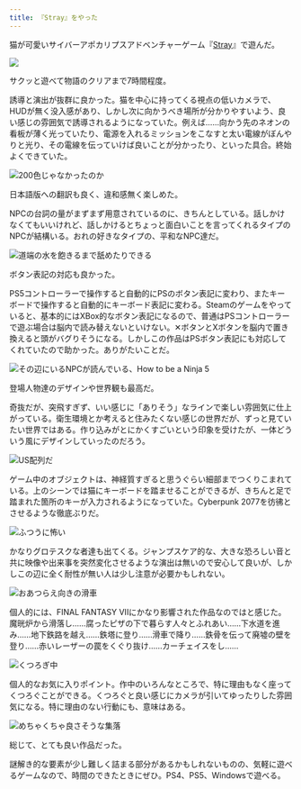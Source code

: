 ```yaml
---
title: 『Stray』をやった
---
```

猫が可愛いサイバーアポカリプスアドベンチャーゲーム『[Stray](https://store.steampowered.com/app/1332010/Stray/?l=japanese)』で遊んだ。

![](https://lh6.googleusercontent.com/-VU8PGa7Ezp0KnI1pEeBguF7r3zUO3zGuTcYm5HF_XXjnbAcETl3mP2oaTpNNy2CRXcYvsUDV_Qbfh4cZq_4ez--nojQsawdDEUla_FMS_yQeZiTsNQrgqKJloZZUXqtE4pwNDG4X8kt2pvZQkFMNOSbO-JKi8omUrTFuOIc_leXGShI52Tk1hYm9w)

サクッと遊べて物語のクリアまで7時間程度。

誘導と演出が抜群に良かった。猫を中心に持ってくる視点の低いカメラで、HUDが無く没入感があり、しかし次に向かうべき場所が分かりやすいよう、良い感じの雰囲気で誘導されるようになっていた。例えば……向かう先のネオンの看板が薄く光っていたり、電源を入れるミッションをこなすと太い電線がぼんやりと光り、その電線を伝っていけば良いことが分かったり、といった具合。終始よくできていた。

![](https://lh4.googleusercontent.com/LvQTiz2D8MG7AEwL3aYCUNYYEdhD8-j3FtFxkMc5gXl__h3KVL2SBjmOLWFOXuOfoEPouc7MuFIOOD9LGEn_3-Of6wb2zkOPbjD2sPX30gxeWplVg9EKDONZo3JyI58IBk59U8UKLN1v5MlWKt8OViYkYMGp8EBk0i-ja8c5n9j4G8UoApQQM2QUmQ "200色じゃなかったのか")

日本語版への翻訳も良く、違和感無く楽しめた。

NPCの台詞の量がまずまず用意されているのに、きちんとしている。話しかけなくてもいいけれど、話しかけるとちょっと面白いことを言ってくれるタイプのNPCが結構いる。おれの好きなタイプの、平和なNPC達だ。

![](https://lh6.googleusercontent.com/eh7dG_p8KdgB6ogvFXVq2eM5mttKrT3OmxhKtEpmX_LSzlpzgF7I3IrU0tvhUn7AYjh_lsKkFRj5tVoq-Nf178pf7xIo7HGsklbRXCTdK_c7EXZ_vmOsTBAWQJe-UhX1Bc2y_EROXIqxv6LZUXOBwZnM1aytJ3M9mfKR8nfmq75zTNpzfCR6Zy6NGw "道端の水を飽きるまで舐めたりできる")

ボタン表記の対応も良かった。

PS5コントローラーで操作すると自動的にPSのボタン表記に変わり、またキーボードで操作すると自動的にキーボード表記に変わる。Steamのゲームをやっていると、基本的にはXBox的なボタン表記になるので、普通はPSコントローラーで遊ぶ場合は脳内で読み替えないといけない。✕ボタンとXボタンを脳内で置き換えると頭がバグりそうになる。しかしこの作品はPSボタン表記にも対応してくれていたので助かった。ありがたいことだ。

![](https://lh6.googleusercontent.com/8Aw012DGVmTNeaQeI44lJ73yrNBUex0TPAqhdk078NR5ZRELihN2-5rpzcgD5SsWp5_TSBulhOZyLuNvCZeU98ydwknc29uuvjirTGXbNkOPBZjxApV5jtz3glcpTLFOkxF9I51ufyK0LARK_0LfmoSH-NSwfaqHf7NkoYHnDIAOiu0PRujDmNZz1A "その辺にいるNPCが読んでいる、How to be a Ninja 5")

登場人物達のデザインや世界観も最高だ。

奇抜だが、突飛すぎず、いい感じに「ありそう」なラインで楽しい雰囲気に仕上がっている。衛生環境とか考えると住みたくない感じの世界だが、ずっと見ていたい世界ではある。作り込みがとにかくすごいという印象を受けたが、一体どういう風にデザインしていったのだろう。

![](https://lh5.googleusercontent.com/xN0MCeS_wCpImFrYR_dI4RlHhQk0YaIa6Zce9YflZ-GrwEcdpa8OlX6Xc2rJBT70YhjyM-HCCcgLWCYBeyo6m5w3g3IFc22tFtnX5r6JI4Dadw4wFFAO18IhNLd25GCx3oLIoHCN1rRL96aNQ9NAdjP12QJGG-e9tdyMJiDP8LufZz7dI6r219SE5Q "US配列だ")

ゲーム中のオブジェクトは、神経質すぎると思うぐらい細部までつくりこまれている。上のシーンでは猫にキーボードを踏ませることができるが、きちんと足で踏まれた箇所のキーが入力されるようになっていた。Cyberpunk 2077を彷彿とさせるような徹底ぶりだ。

![](https://lh6.googleusercontent.com/u1K2H5AWZKn9A8ATwXYtOCCMLF1j4y8gb8PcJwdKm5MIN48RBve85J-ugCE2jQm7sfk59eeBJZWcWQujpzuORWeDGc3oDE_kOMp125FXRf4dU5VyUWtjU1vpT3AaEMeZ65Hpuzor6AM2nwnK-CMZdFXuyCtM5Y6calavNYsG5H_dz4M5_4gLM7ZUxQ "ふつうに怖い")

かなりグロテスクな者達も出てくる。ジャンプスケア的な、大きな恐ろしい音と共に映像や出来事を突然変化させるような演出は無いので安心して良いが、しかしこの辺に全く耐性が無い人は少し注意が必要かもしれない。

![](https://lh3.googleusercontent.com/DsFUJIENJ0EOg_V5cLCaH6kPHehRXZTESJTizJas1pd8eUAlMc4C5ngMX-hs0VertiJXgsEVER9Mhiz7FGRhpTpyg3TfnckiBBl4jzXR-ZX9kLrQWn--YYMxiRC-xVKTdkNPhsYoTvYRN_rLle-Uvczn1CnRbeJLhoH2T8GsCV7bE8VLwVTNGk91pw "おあつらえ向きの滑車")

個人的には、FINAL FANTASY VIIにかなり影響された作品なのではと感じた。魔晄炉から滑落し……腐ったピザの下で暮らす人々とふれあい……下水道を進み……地下鉄路を越え……鉄塔に登り……滑車で降り……鉄骨を伝って廃墟の壁を登り……赤いレーザーの罠をくぐり抜け……カーチェイスをし……

![](https://lh5.googleusercontent.com/DuLYnSggALPQ4lFbRpP-hYrlbsMkvsX8BSXVry1RHaPo49UjNytwgKkd2V_nx1T_PDv4ZMw7jzdVAWl5r24D9K_YjHEMeIE4ikgLWIRHnkUqDijYI-ZqS2zbAng3yv7GgOcIZn7MlqIt8cAYAxhTNVs9O2cTMQSY4nuYsJV4GroXv1YarwJG3jE0bA "くつろぎ中")

個人的なお気に入りポイント。作中のいろんなところで、特に理由もなく座ってくつろぐことができる。くつろぐと良い感じにカメラが引いてゆったりした雰囲気になる。特に理由のない行動にも、意味はある。

![](https://lh3.googleusercontent.com/WymmWJ9218QbJC7JvA0d3LdO8PSgVRIb6iaEIDlowtARyvG4S3e301OBRYz0YU7K0qap1AoIagDne-PVTpxbHA7Oj7EKHjAcAjYFWHrmh-YLL2AWjWSVgmBtqkk4FC3IaDY5is-whWNN9cX-6IxWMwgpN0w1zv0qWwOvD4gFcNqgKaisriX72RYyIw "めちゃくちゃ良さそうな集落")

総じて、とても良い作品だった。

謎解き的な要素が少し難しく詰まる部分があるかもしれないものの、気軽に遊べるゲームなので、時間のできたときにぜひ。PS4、PS5、Windowsで遊べる。
